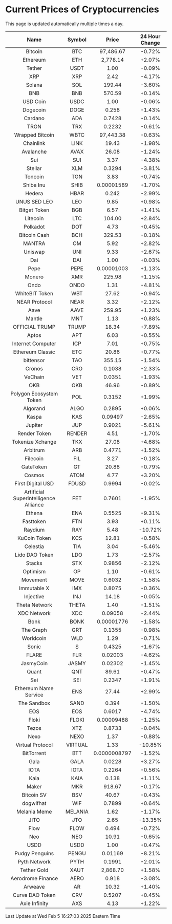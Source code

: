 # Current Prices of Cryptocurrencies
This page is updated automatically multiple times a day.

| Name | Symbol | Price | 24 Hour Change |
| :---: |:---:| :---: | :---: |
| Bitcoin | BTC | 97,486.67 | -0.72% |
| Ethereum | ETH | 2,778.14 | +2.07% |
| Tether | USDT | 1.00 | -0.09% |
| XRP | XRP | 2.42 | -4.17% |
| Solana | SOL | 199.44 | -3.60% |
| BNB | BNB | 570.59 | +0.14% |
| USD Coin | USDC | 1.00 | -0.06% |
| Dogecoin | DOGE | 0.258 | -1.43% |
| Cardano | ADA | 0.7428 | -0.14% |
| TRON | TRX | 0.2232 | -0.61% |
| Wrapped Bitcoin | WBTC | 97,443.38 | -0.63% |
| Chainlink | LINK | 19.43 | -1.98% |
| Avalanche | AVAX | 26.08 | -1.24% |
| Sui | SUI | 3.37 | -4.38% |
| Stellar | XLM | 0.3294 | -3.81% |
| Toncoin | TON | 3.83 | +0.74% |
| Shiba Inu | SHIB | 0.00001589 | +1.70% |
| Hedera | HBAR | 0.242 | -2.99% |
| UNUS SED LEO | LEO | 9.85 | +0.98% |
| Bitget Token | BGB | 6.57 | +1.41% |
| Litecoin | LTC | 104.00 | +2.84% |
| Polkadot | DOT | 4.73 | +0.45% |
| Bitcoin Cash | BCH | 329.53 | -0.18% |
| MANTRA | OM | 5.92 | +2.82% |
| Uniswap | UNI | 9.33 | +2.67% |
| Dai | DAI | 1.00 | +0.03% |
| Pepe | PEPE | 0.00001003 | +1.13% |
| Monero | XMR | 225.98 | +1.15% |
| Ondo | ONDO | 1.31 | -4.81% |
| WhiteBIT Token | WBT | 27.62 | -0.94% |
| NEAR Protocol | NEAR | 3.32 | -2.12% |
| Aave | AAVE | 259.95 | +1.23% |
| Mantle | MNT | 1.13 | +0.88% |
| OFFICIAL TRUMP | TRUMP | 18.34 | +7.89% |
| Aptos | APT | 6.03 | +0.55% |
| Internet Computer | ICP | 7.01 | +0.75% |
| Ethereum Classic | ETC | 20.86 | +0.77% |
| bittensor | TAO | 355.15 | -1.54% |
| Cronos | CRO | 0.1038 | -2.33% |
| VeChain | VET | 0.0351 | -1.93% |
| OKB | OKB | 46.96 | -0.89% |
| Polygon Ecosystem Token | POL | 0.3152 | +1.99% |
| Algorand | ALGO | 0.2895 | +0.06% |
| Kaspa | KAS | 0.09497 | -2.65% |
| Jupiter | JUP | 0.9021 | -5.61% |
| Render Token | RENDER | 4.51 | -1.70% |
| Tokenize Xchange | TKX | 27.08 | +4.68% |
| Arbitrum | ARB | 0.4771 | +1.52% |
| Filecoin | FIL | 3.27 | -0.18% |
| GateToken | GT | 20.88 | -0.79% |
| Cosmos | ATOM | 4.77 | +3.20% |
| First Digital USD | FDUSD | 0.9994 | -0.02% |
| Artificial Superintelligence Alliance | FET | 0.7601 | -1.95% |
| Ethena | ENA | 0.5525 | -9.31% |
| Fasttoken | FTN | 3.93 | +0.11% |
| Raydium | RAY | 5.48 | -10.72% |
| KuCoin Token | KCS | 12.81 | +0.58% |
| Celestia | TIA | 3.04 | -5.46% |
| Lido DAO Token | LDO | 1.73 | +2.57% |
| Stacks | STX | 0.9856 | -2.12% |
| Optimism | OP | 1.10 | -0.61% |
| Movement | MOVE | 0.6032 | -1.58% |
| Immutable X | IMX | 0.8075 | -0.36% |
| Injective | INJ | 14.18 | -0.05% |
| Theta Network | THETA | 1.40 | -1.51% |
| XDC Network | XDC | 0.09058 | -2.44% |
| Bonk | BONK | 0.00001776 | -1.58% |
| The Graph | GRT | 0.1355 | -0.98% |
| Worldcoin | WLD | 1.29 | -0.71% |
| Sonic | S | 0.4325 | +1.67% |
| FLARE | FLR | 0.02003 | -4.62% |
| JasmyCoin | JASMY | 0.02302 | -1.45% |
| Quant | QNT | 89.61 | -0.47% |
| Sei | SEI | 0.2347 | -1.91% |
| Ethereum Name Service | ENS | 27.44 | +2.99% |
| The Sandbox | SAND | 0.394 | -1.50% |
| EOS | EOS | 0.6017 | -4.74% |
| Floki | FLOKI | 0.00009488 | -1.25% |
| Tezos | XTZ | 0.8733 | -0.04% |
| Nexo | NEXO | 1.37 | -0.88% |
| Virtual Protocol | VIRTUAL | 1.33 | -10.85% |
| BitTorrent | BTT | 0.0000008797 | -1.52% |
| Gala | GALA | 0.0228 | +3.27% |
| IOTA | IOTA | 0.2264 | -0.56% |
| Kaia | KAIA | 0.138 | +1.11% |
| Maker | MKR | 918.67 | -0.17% |
| Bitcoin SV | BSV | 40.67 | -0.43% |
| dogwifhat | WIF | 0.7899 | +0.64% |
| Melania Meme | MELANIA | 1.62 | -1.17% |
| JITO | JTO | 2.65 | -13.35% |
| Flow | FLOW | 0.494 | +0.72% |
| Neo | NEO | 10.91 | -0.65% |
| USDD | USDD | 1.00 | +0.47% |
| Pudgy Penguins | PENGU | 0.01169 | -8.21% |
| Pyth Network | PYTH | 0.1991 | -2.01% |
| Tether Gold | XAUT | 2,868.70 | +1.58% |
| Aerodrome Finance | AERO | 0.918 | -3.08% |
| Arweave | AR | 10.32 | +1.40% |
| Curve DAO Token | CRV | 0.5207 | +0.45% |
| Axie Infinity | AXS | 4.13 | +1.22% |

Last Update at Wed Feb  5 16:27:03 2025 Eastern Time